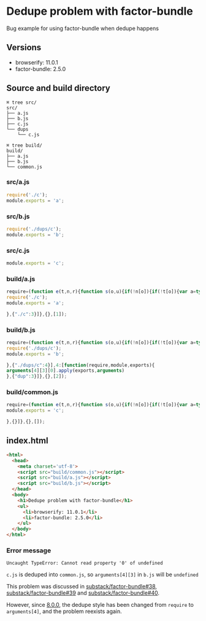 # Dedupe problem with factor-bundle
Bug example for using factor-bundle when dedupe happens

## Versions

* browserify: 11.0.1
* factor-bundle: 2.5.0

## Source and build directory

```
⌘ tree src/
src/
├── a.js
├── b.js
├── c.js
└── dups
    └── c.js

```

```
⌘ tree build/
build/
├── a.js
├── b.js
└── common.js
```

### src/a.js

```javascript
require('./c');
module.exports = 'a';

```

### src/b.js

```javascript
require('./dups/c');
module.exports = 'b';

```

### src/c.js

```javascript
module.exports = 'c';

```

### build/a.js

```javascript
require=(function e(t,n,r){function s(o,u){if(!n[o]){if(!t[o]){var a=typeof require=="function"&&require;if(!u&&a)return a(o,!0);if(i)return i(o,!0);var f=new Error("Cannot find module '"+o+"'");throw f.code="MODULE_NOT_FOUND",f}var l=n[o]={exports:{}};t[o][0].call(l.exports,function(e){var n=t[o][1][e];return s(n?n:e)},l,l.exports,e,t,n,r)}return n[o].exports}var i=typeof require=="function"&&require;for(var o=0;o<r.length;o++)s(r[o]);return s})({1:[function(require,module,exports){
require('./c');
module.exports = 'a';

},{"./c":3}]},{},[1]);

```

### build/b.js

```javascript
require=(function e(t,n,r){function s(o,u){if(!n[o]){if(!t[o]){var a=typeof require=="function"&&require;if(!u&&a)return a(o,!0);if(i)return i(o,!0);var f=new Error("Cannot find module '"+o+"'");throw f.code="MODULE_NOT_FOUND",f}var l=n[o]={exports:{}};t[o][0].call(l.exports,function(e){var n=t[o][1][e];return s(n?n:e)},l,l.exports,e,t,n,r)}return n[o].exports}var i=typeof require=="function"&&require;for(var o=0;o<r.length;o++)s(r[o]);return s})({2:[function(require,module,exports){
require('./dups/c');
module.exports = 'b';

},{"./dups/c":4}],4:[function(require,module,exports){
arguments[4][3][0].apply(exports,arguments)
},{"dup":3}]},{},[2]);

```

### build/common.js

```javascript
require=(function e(t,n,r){function s(o,u){if(!n[o]){if(!t[o]){var a=typeof require=="function"&&require;if(!u&&a)return a(o,!0);if(i)return i(o,!0);var f=new Error("Cannot find module '"+o+"'");throw f.code="MODULE_NOT_FOUND",f}var l=n[o]={exports:{}};t[o][0].call(l.exports,function(e){var n=t[o][1][e];return s(n?n:e)},l,l.exports,e,t,n,r)}return n[o].exports}var i=typeof require=="function"&&require;for(var o=0;o<r.length;o++)s(r[o]);return s})({3:[function(require,module,exports){
module.exports = 'c';

},{}]},{},[]);

```

## index.html

```html
<html>
  <head>
    <meta charset='utf-8'>
    <script src="build/common.js"></script>
    <script src="build/a.js"></script>
    <script src="build/b.js"></script>
  </head>
  <body>
    <h1>Dedupe problem with factor-bundle</h1>
    <ul>
      <li>browserify: 11.0.1</li>
      <li>factor-bundle: 2.5.0</li>
    </ul>
  </body>
</html>
```

### Error message

```
Uncaught TypeError: Cannot read property '0' of undefined
```

`c.js` is deduped into `common.js`, so `arguments[4][3]` in `b.js` will be `undefined`

This problem was discussed in [substack/factor-bundle#38](https://github.com/substack/factor-bundle/pull/38), [substack/factor-bundle#39](https://github.com/substack/factor-bundle/pull/39) and [substack/factor-bundle#40](https://github.com/substack/factor-bundle/pull/40).

However, since [8.0.0](https://github.com/substack/node-browserify/commit/324991581baf2797794207efc42ab18957635182), the dedupe style has been changed from `require` to `arguments[4]`, and the problem reexists again.
